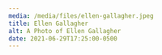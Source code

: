 ```yaml
---
media: /media/files/ellen-gallagher.jpeg
title: Ellen Gallagher
alt: A Photo of Ellen Gallagher
date: 2021-06-29T17:25:00-0500
---
```

